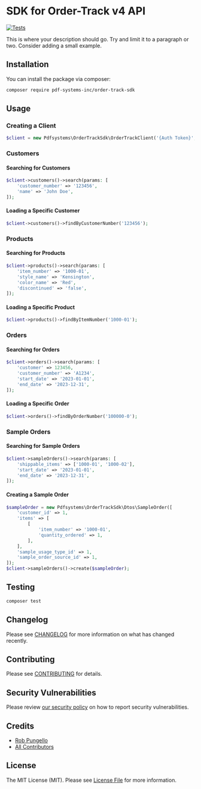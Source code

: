 # SDK for Order-Track v4 API

[![Tests](https://img.shields.io/github/actions/workflow/status/pdf-systems-inc/order-track-sdk/run-tests.yml?branch=main&label=tests&style=flat-square)](https://github.com/pdf-systems-inc/order-track-sdk/actions/workflows/run-tests.yml)

This is where your description should go. Try and limit it to a paragraph or two. Consider adding a small example.

## Installation

You can install the package via composer:

```bash
composer require pdf-systems-inc/order-track-sdk
```

## Usage

### Creating a Client

```php
$client = new Pdfsystems\OrderTrackSdk\OrderTrackClient('{Auth Token}', '{Team ID}');
```

### Customers

#### Searching for Customers
```php
$client->customers()->search(params: [
    'customer_number' => '123456',
    'name' => 'John Doe',    
]);
````
#### Loading a Specific Customer
```php
$client->customers()->findByCustomerNumber('123456');
```

### Products

#### Searching for Products
```php
$client->products()->search(params: [
    'item_number' => '1000-01',
    'style_name' => 'Kensington',
    'color_name' => 'Red',
    'discontinued' => 'false',    
]);
```
#### Loading a Specific Product
```php
$client->products()->findByItemNumber('1000-01');
```

### Orders

#### Searching for Orders
```php
$client->orders()->search(params: [
    'customer' => 123456,
    'customer_number' => 'A1234',
    'start_date' => '2023-01-01',
    'end_date' => '2023-12-31',    
]);
```
#### Loading a Specific Order
```php
$client->orders()->findByOrderNumber('100000-0');
```

### Sample Orders

#### Searching for Sample Orders
```php
$client->sampleOrders()->search(params: [
    'shippable_items' => ['1000-01', '1000-02'],
    'start_date' => '2023-01-01',
    'end_date' => '2023-12-31',    
]);
```

#### Creating a Sample Order
```php
$sampleOrder = new Pdfsystems\OrderTrackSdk\Dtos\SampleOrder([
    'customer_id' => 1,
    'items' => [
        [
            'item_number' => '1000-01',
            'quantity_ordered' => 1,
        ],    
    ],
    'sample_usage_type_id' => 1,
    'sample_order_source_id' => 1,
]);
$client->sampleOrders()->create($sampleOrder);
```

## Testing

```bash
composer test
```

## Changelog

Please see [CHANGELOG](CHANGELOG.md) for more information on what has changed recently.

## Contributing

Please see [CONTRIBUTING](https://github.com/spatie/.github/blob/main/CONTRIBUTING.md) for details.

## Security Vulnerabilities

Please review [our security policy](../../security/policy) on how to report security vulnerabilities.

## Credits

- [Rob Pungello](https://github.com/rpungello)
- [All Contributors](../../contributors)

## License

The MIT License (MIT). Please see [License File](LICENSE.md) for more information.
